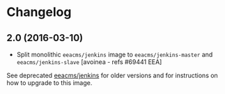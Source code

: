 # Changelog


## 2.0 (2016-03-10)

- Split monolithic `eeacms/jenkins` image to `eeacms/jenkins-master` and `eeacms/jenkins-slave` 
  [avoinea - refs #69441 EEA]

See deprecated [eeacms/jenkins](https://hub.docker.com/r/eeacms/jenkins) for older versions and for instructions on how to upgrade to this image.
